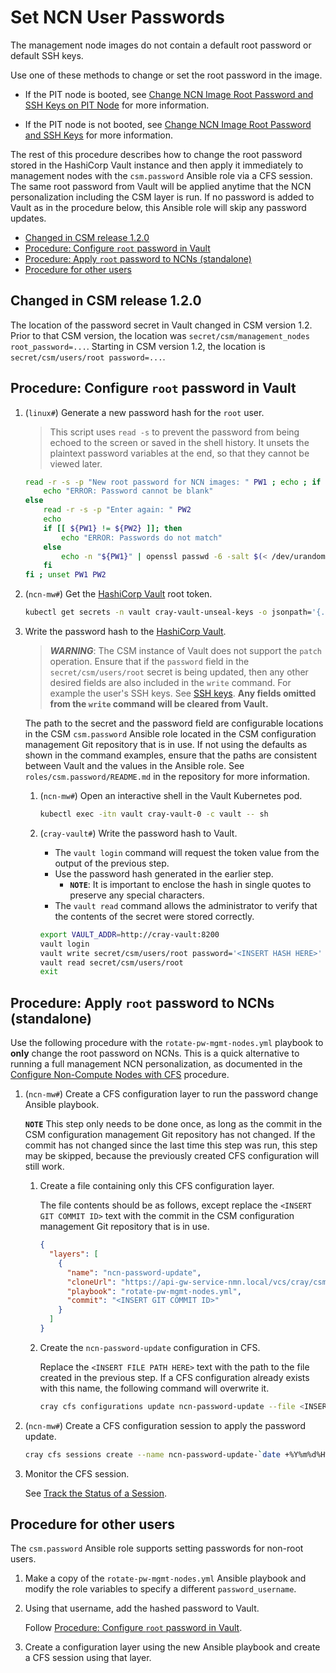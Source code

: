 # Set NCN User Passwords

The management node images do not contain a default root password or default SSH keys.

Use one of these methods to change or set the root password in the image.

* If the PIT node is booted, see
[Change NCN Image Root Password and SSH Keys on PIT Node](Change_NCN_Image_Root_Password_and_SSH_Keys_on_PIT_Node.md)
for more information.

* If the PIT node is not booted, see
[Change NCN Image Root Password and SSH Keys](Change_NCN_Image_Root_Password_and_SSH_Keys.md)
for more information.

The rest of this procedure describes how to change the root password stored in the HashiCorp
Vault instance and then apply it immediately to management nodes with the `csm.password` Ansible
role via a CFS session. The same root password from Vault will be applied anytime that the NCN
personalization including the CSM layer is run. If no password is added to Vault as in the
procedure below, this Ansible role will skip any password updates.

* [Changed in CSM release 1.2.0](#changed-in-csm-release-120)
* [Procedure: Configure `root` password in Vault](#procedure-configure-root-password-in-vault)
* [Procedure: Apply `root` password to NCNs (standalone)](#procedure-apply-root-password-to-ncns-standalone)
* [Procedure for other users](#procedure-for-other-users)

## Changed in CSM release 1.2.0

The location of the password secret in Vault changed in CSM version 1.2. Prior to that CSM version,
the location was `secret/csm/management_nodes root_password=...`. Starting in CSM version 1.2, the
location is `secret/csm/users/root password=...`.

## Procedure: Configure `root` password in Vault

1. (`linux#`) Generate a new password hash for the `root` user.

   > This script uses `read -s` to prevent the password from being echoed to the screen or saved
   > in the shell history. It unsets the plaintext password variables at the end, so that they
   > cannot be viewed later.

   ```bash
   read -r -s -p "New root password for NCN images: " PW1 ; echo ; if [[ -z ${PW1} ]]; then
       echo "ERROR: Password cannot be blank"
   else
       read -r -s -p "Enter again: " PW2
       echo
       if [[ ${PW1} != ${PW2} ]]; then
           echo "ERROR: Passwords do not match"        
       else
           echo -n "${PW1}" | openssl passwd -6 -salt $(< /dev/urandom tr -dc ./A-Za-z0-9 | head -c4) --stdin
       fi
   fi ; unset PW1 PW2
   ```

1. (`ncn-mw#`) Get the [HashiCorp Vault](HashiCorp_Vault.md) root token.

   ```bash
   kubectl get secrets -n vault cray-vault-unseal-keys -o jsonpath='{.data.vault-root}' | base64 -d; echo
   ```

1. Write the password hash to the [HashiCorp Vault](HashiCorp_Vault.md).

   > ***WARNING***: The CSM instance of Vault does not support the `patch` operation. Ensure that if the
   > `password` field in the `secret/csm/users/root` secret is being updated,
   > then any other desired fields are also included in the `write` command. For example the user's SSH keys.
   > See [SSH keys](SSH_Keys.md).
   > **Any fields omitted from the `write` command will be cleared from Vault.**

   The path to the secret and the password field are configurable locations in
   the CSM `csm.password` Ansible role located in the CSM configuration
   management Git repository that is in use. If not using the defaults as shown
   in the command examples, ensure that the paths are consistent between Vault and
   the values in the Ansible role. See `roles/csm.password/README.md` in the
   repository for more information.

   1. (`ncn-mw#`) Open an interactive shell in the Vault Kubernetes pod.

      ```bash
      kubectl exec -itn vault cray-vault-0 -c vault -- sh
      ```

   1. (`cray-vault#`) Write the password hash to Vault.

      * The `vault login` command will request the token value from the output of the previous step.
      * Use the password hash generated in the earlier step.
        * **`NOTE`**: It is important to enclose the hash in single quotes to preserve any special characters.
      * The `vault read` command allows the administrator to verify that the contents of the secret were stored correctly.

      ```bash
      export VAULT_ADDR=http://cray-vault:8200
      vault login
      vault write secret/csm/users/root password='<INSERT HASH HERE>' [... other fields (see warning above) ...]
      vault read secret/csm/users/root
      exit
      ```

## Procedure: Apply `root` password to NCNs (standalone)

Use the following procedure with the `rotate-pw-mgmt-nodes.yml` playbook to **only** change the root password on NCNs.
This is a quick alternative to running a full management NCN personalization, as documented in the
[Configure Non-Compute Nodes with CFS](../CSM_product_management/Configure_Non-Compute_Nodes_with_CFS.md) procedure.

1. (`ncn-mw#`) Create a CFS configuration layer to run the password change Ansible playbook.

   **`NOTE`** This step only needs to be done once, as long as the commit in the CSM
   configuration management Git repository has not changed. If the commit has not changed since the
   last time this step was run, this step may be skipped, because the previously created CFS configuration
   will still work.

   1. Create a file containing only this CFS configuration layer.

      The file contents should be as follows, except replace the `<INSERT GIT COMMIT ID>` text with the commit in the
      CSM configuration management Git repository that is in use.

      ```json
      {
        "layers": [
          {
            "name": "ncn-password-update",
            "cloneUrl": "https://api-gw-service-nmn.local/vcs/cray/csm-config-management.git",
            "playbook": "rotate-pw-mgmt-nodes.yml",
            "commit": "<INSERT GIT COMMIT ID>"
          }
        ]
      }
      ```

   1. Create the `ncn-password-update` configuration in CFS.

      Replace the `<INSERT FILE PATH HERE>` text with the path to the file created in the previous step.
      If a CFS configuration already exists with this name, the following command will overwrite it.

      ```bash
      cray cfs configurations update ncn-password-update --file <INSERT FILE PATH HERE>
      ```

1. (`ncn-mw#`) Create a CFS configuration session to apply the password update.

   ```bash
   cray cfs sessions create --name ncn-password-update-`date +%Y%m%d%H%M%S` --configuration-name ncn-password-update
   ```

1. Monitor the CFS session.

   See [Track the Status of a Session](../configuration_management/Track_the_Status_of_a_Session.md).

## Procedure for other users

The `csm.password` Ansible role supports setting passwords for non-root users.

1. Make a copy of the `rotate-pw-mgmt-nodes.yml` Ansible playbook and modify the role variables to specify
   a different `password_username`.

1. Using that username, add the hashed password to Vault.

    Follow [Procedure: Configure `root` password in Vault](#procedure-configure-root-password-in-vault).

1. Create a configuration layer using the new Ansible playbook and create a CFS session using that layer.
